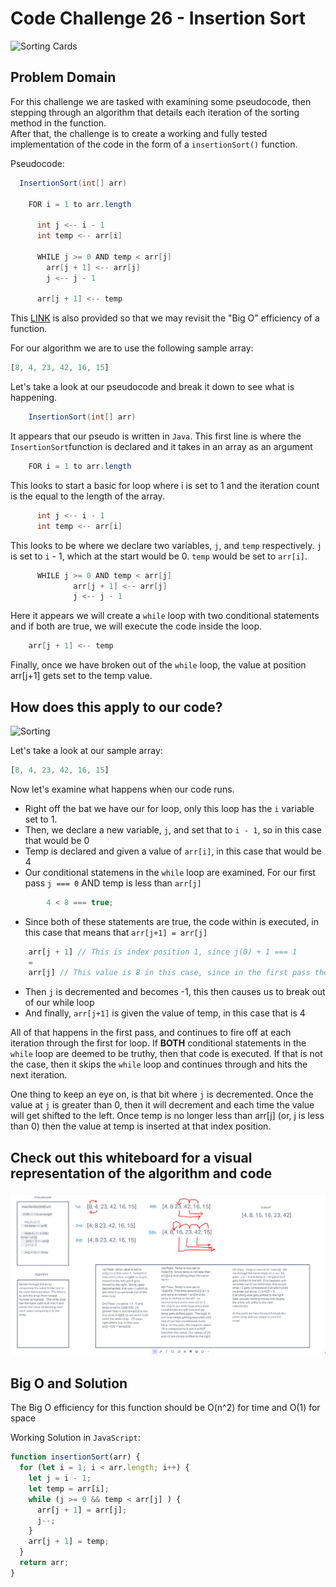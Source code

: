 # Code Challenge 26 - Insertion Sort

![Sorting Cards](https://encrypted-tbn0.gstatic.com/images?q=tbn:ANd9GcSA4LsWwysmcAKS_eNSumw8YB8gXqLCf48v9A&usqp=CAU)

## Problem Domain

For this challenge we are tasked with examining some pseudocode, then stepping through an algorithm that details each iteration of the sorting method in the function.  
After that, the challenge is to create a working and fully tested implementation of the code in the form of a `insertionSort()` function.

Pseudocode:

``` Java
  InsertionSort(int[] arr)

    FOR i = 1 to arr.length

      int j <-- i - 1
      int temp <-- arr[i]

      WHILE j >= 0 AND temp < arr[j]
        arr[j + 1] <-- arr[j]
        j <-- j - 1

      arr[j + 1] <-- temp
```

This [LINK](https://www.youtube.com/watch?v=waPQP2TDOGE) is also provided so that we may revisit the "Big O" efficiency of a function. 

For our algorithm we are to use the following sample array:

``` JavaScript
[8, 4, 23, 42, 16, 15]
```

Let's take a look at our pseudocode and break it down to see what is happening.

```Java
    InsertionSort(int[] arr)
```

It appears that our pseudo is written in `Java`.  This first line is where the `InsertionSort`function is declared and it takes in an array as an argument  

```Java
    FOR i = 1 to arr.length
```

This looks to start a basic for loop where i is set to 1 and the iteration count is the equal to the length of the array.

```Java
      int j <-- i - 1
      int temp <-- arr[i]
```

This looks to be where we declare two variables, `j`, and `temp` respectively.  `j` is set to `i` - 1, which at the start would be 0.  `temp` would be set to `arr[i]`.

```Java
      WHILE j >= 0 AND temp < arr[j]
              arr[j + 1] <-- arr[j]
              j <-- j - 1
```

Here it appears we will create a `while` loop with two conditional statements and if both are true, we will execute the code inside the loop.

```Java
    arr[j + 1] <-- temp
```

Finally, once we have broken out of the `while` loop, the value at position arr[j+1] gets set to the temp value.

## How does this apply to our code?

![Sorting](https://encrypted-tbn0.gstatic.com/images?q=tbn:ANd9GcQdwINLet8nBuvcqy8zvFXwCduoveyQmEK6EA&usqp=CAU)

Let's take a look at our sample array:

``` JavaScript
[8, 4, 23, 42, 16, 15]
```

Now let's examine what happens when our code runs.
- Right off the bat we have our for loop, only this loop has the `i` variable set to 1.  
- Then, we declare a new variable, `j`, and set that to `i - 1`, so in this case that would be 0
- Temp is declared and given a value of `arr[i]`, in this case that would be 4
- Our conditional statemens in the `while` loop are examined.  For our first pass `j === 0` AND temp is less than `arr[j]`
```JavaScript
        4 < 8 === true;
```  
- Since both of these statements are true, the code within is executed, in this case that means that `arr[j+1] = arr[j]`

```JavaScript
    arr[j + 1] // This is index position 1, since j(0) + 1 === 1
    =
    arr[j] // This value is 8 in this case, since in the first pass the value at arr[0] is 8
```
- Then `j` is decremented and becomes -1, this then causes us to break out of our while loop
- And finally, `arr[j+1]` is given the value of temp, in this case that is 4

All of that happens in the first pass, and continues to fire off at each iteration through the first for loop.  If **BOTH** conditional statements in the `while` loop are deemed to be truthy, then that code is executed.  If that is not the case, then it skips the `while` loop and continues through and hits the next iteration.  

One thing to keep an eye on, is that bit where `j` is decremented.  Once the value at `j` is greater than 0, then it will decrement and each time the value will get shifted to the left.  Once temp is no longer less than arr[j] (or, j is less than 0) then the value at temp is inserted at that index position.  

## Check out this whiteboard for a visual representation of the algorithm and code

![Whiteboard](./insertion-sort-whiteboard.png)

## Big O and Solution

The Big O efficiency for this function should be O(n^2) for time and O(1) for space

Working Solution in `JavaScript`:

```JavaScript
function insertionSort(arr) {
  for (let i = 1; i < arr.length; i++) {
    let j = i - 1;
    let temp = arr[i];
    while (j >= 0 && temp < arr[j] ) {
      arr[j + 1] = arr[j];
      j--;
    }
    arr[j + 1] = temp;
  }
  return arr;
}
```
